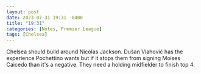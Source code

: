 ```yaml
---
layout: post
date: 2023-07-31 19:31 -0400
title: "19:31"
categories: [Notes, Premier League]
tags: [Chelsea]
---
```


Chelsea should build around Nicolas Jackson. Dušan Vlahović has the experience Pochettino wants but if it stops them from signing Moises Caicedo than it's a negative. They need a holding midfielder to finish top 4.



